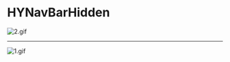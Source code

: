 # HYNavBarHidden


![2.gif](http://upload-images.jianshu.io/upload_images/1338042-cf64012c1e1dc210.gif?imageMogr2/auto-orient/strip)

---
![1.gif](http://upload-images.jianshu.io/upload_images/1338042-1fc728b0d55b1f69.gif?imageMogr2/auto-orient/strip)
